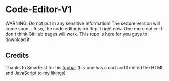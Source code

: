 # Code-Editor-V1

WARNING: Do not put in any sensitive information! The secure version will come soon... Also, the code editor is on Replit right now. One more notice: I don't think GitHub pages will work. This repo is here for you guys to download it.

## Credits

Thanks to Smarteist for his [topbar](https://codepen.io/smarteist/pen/poyQwMb) (his one has a cart and I edited the HTML and JavaScript to my likings)
